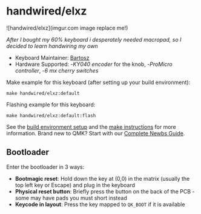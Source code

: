 # handwired/elxz

![handwired/elxz](imgur.com image replace me!)

*After I bought my 60% keyboard i desperately needed macropad, so I decided to learn handwiring my own*

* Keyboard Maintainer: [Bartosz](https://github.com/TRIDUDLE)
* Hardware Supported: 
-*KY040 encoder* for the knob, 
-*ProMicro controller*, 
-*6 mx cherry switches*

Make example for this keyboard (after setting up your build environment):

    make handwired/elxz:default

Flashing example for this keyboard:

    make handwired/elxz:default:flash

See the [build environment setup](https://docs.qmk.fm/#/getting_started_build_tools) and the [make instructions](https://docs.qmk.fm/#/getting_started_make_guide) for more information. Brand new to QMK? Start with our [Complete Newbs Guide](https://docs.qmk.fm/#/newbs).

## Bootloader

Enter the bootloader in 3 ways:

* **Bootmagic reset**: Hold down the key at (0,0) in the matrix (usually the top left key or Escape) and plug in the keyboard
* **Physical reset button**: Briefly press the button on the back of the PCB - some may have pads you must short instead
* **Keycode in layout**: Press the key mapped to `QK_BOOT` if it is available
